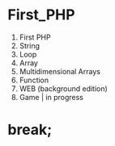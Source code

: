 # First_PHP

1. First PHP
2. String 
3. Loop
4. Array 
5. Multidimensional Arrays
6. Function
7. WEB (background edition)
8. Game | in progress
# break;
